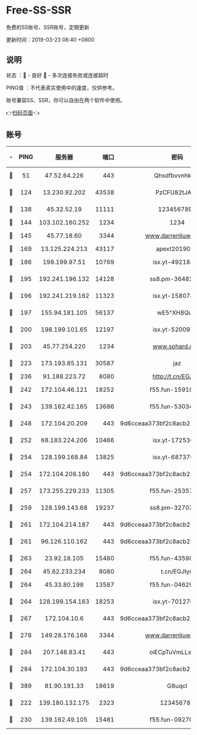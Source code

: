 # Free-SS-SSR

免费的SS账号、SSR账号，定期更新

更新时间：2019-03-23 08:40 +0800

## 说明

状态     ：🙂 - 良好 🙁 - 多次连接失败或连接超时

PING值   ：不代表真实使用中的速度，仅供参考。

账号兼容SS、SSR，你可以自由在两个软件中使用。

👉[扫码页面](https://liesauer.github.io/Free-SS-SSR/)👈

## 账号

|-|PING|服务器|端口|密码|加密方式|区域|
|:----:|:----:|:-----:|-----:|:----:|:----:|:----:|
|🙂|51|47.52.64.226|443|Qhsdfbvvnhkm1|aes-256-cfb|HK|
|🙂|124|13.230.92.202|43538|PzCFU82tJAdZ|aes-256-cfb|JP|
|🙂|138|45.32.52.19|11111|1234567890|aes-256-cfb|JP|
|🙂|144|103.102.160.252|1234|1234|rc4-md5|JP|
|🙂|145|45.77.18.60|3344|www.darrenliuwei.com|aes-256-cfb|JP|
|🙂|169|13.125.224.213|43117|apext2019005|chacha20|KR|
|🙂|186|198.199.97.51|10769|isx.yt-49218470|aes-256-cfb|US|
|🙂|195|192.241.196.132|14128|ss8.pm-36483349|aes-256-cfb|US|
|🙂|196|192.241.219.162|11323|isx.yt-15807466|aes-256-cfb|US|
|🙂|197|155.94.181.105|56137|wE5^XH8Quw|aes-256-cfb|US|
|🙂|200|198.199.101.65|12197|isx.yt-52009789|aes-256-cfb|US|
|🙂|203|45.77.254.220|1234|www.sphard.com|aes-256-cfb|SG|
|🙂|223|173.193.85.131|30587|jaz|aes-256-cfb|US|
|🙂|236|91.188.223.72|8080|http://t.cn/EGJIyrl|rc4-md5|RU|
|🙂|242|172.104.46.121|18252|f55.fun-15918908|aes-256-cfb|SG|
|🙂|243|139.162.42.165|13686|f55.fun-53034739|aes-256-cfb|SG|
|🙂|248|172.104.20.209|443|9d6cceaa373bf2c8acb22e60b6a58be6|aes-256-cfb|US|
|🙂|252|68.183.224.206|10466|isx.yt-17253007|aes-256-cfb|SG|
|🙂|254|128.199.168.84|13825|isx.yt-68737074|aes-256-cfb|SG|
|🙂|254|172.104.208.180|443|9d6cceaa373bf2c8acb22e60b6a58be6|aes-256-cfb|US|
|🙂|257|173.255.229.233|11305|f55.fun-25357616|aes-256-cfb|US|
|🙂|259|128.199.143.68|19237|ss8.pm-32707172|aes-256-cfb|SG|
|🙂|261|172.104.214.187|443|9d6cceaa373bf2c8acb22e60b6a58be6|aes-256-cfb|US|
|🙂|261|96.126.110.162|443|9d6cceaa373bf2c8acb22e60b6a58be6|aes-256-cfb|US|
|🙂|263|23.92.18.105|15480|f55.fun-43598783|aes-256-cfb|US|
|🙂|264|45.62.233.234|8080|t.cn/EGJIyrl|rc4-md5|CA|
|🙂|264|45.33.80.198|13587|f55.fun-04629140|aes-256-cfb|US|
|🙂|264|128.199.154.163|18253|isx.yt-70127689|aes-256-cfb|SG|
|🙂|267|172.104.10.6|443|9d6cceaa373bf2c8acb22e60b6a58be6|aes-256-cfb|US|
|🙂|278|149.28.176.168|3344|www.darrenliuwei.com|aes-256-cfb|AU|
|🙂|284|207.148.83.41|443|oiECpTuVmLLxk4Ts|aes-256-cfb|AU|
|🙂|284|172.104.30.193|443|9d6cceaa373bf2c8acb22e60b6a58be6|aes-256-cfb|US|
|🙂|389|81.90.191.33|18619|G8uqcl|aes-256-cfb|US|
|🙂|222|139.180.132.175|2323|123456789|aes-256-cfb|SG|
|🙂|230|139.162.49.105|15481|f55.fun-09270327|aes-256-cfb|SG|
